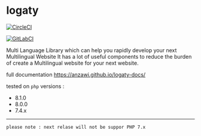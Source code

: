 # logaty

[![CircleCI](https://circleci.com/gh/anzawi/logaty/tree/master.svg?style=svg)](https://circleci.com/gh/anzawi/logaty/tree/master)

[![GitLabCI](https://gitlab.com/anzawi/logaty/badges/master/pipeline.svg)](https://gitlab.com/anzawi/logaty/)


Multi Language Library which can help you rapidly develop your next Multilingual Website 
It has a lot of useful components to reduce the burden of create a Multilingual website for your next website.


full documentation https://anzawi.github.io/logaty-docs/


tested on `php` versions :
- 8.1.0
- 8.0.0
- 7.4.x

-----
`please note : next relase will not be suppor PHP 7.x`

